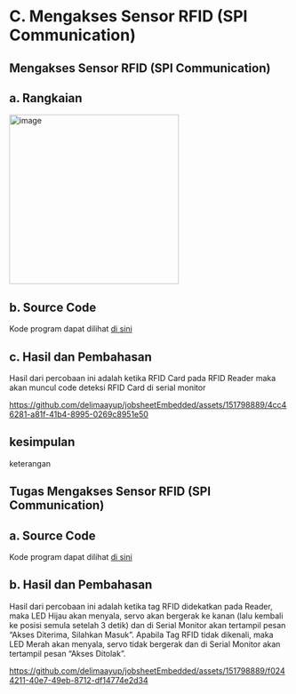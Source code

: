 # C. Mengakses Sensor RFID (SPI Communication)

## Mengakses Sensor RFID (SPI Communication)

## a. Rangkaian 
<img width="305" alt="image" src="https://github.com/delimaayup/jobsheetEmbedded/assets/151798889/74a26b36-91ab-4a93-8a4d-af319da6e011">

## b. Source Code
Kode program dapat dilihat <a href="1. rangkaian/rfid_rangkaian/rfid_rangkaian.ino">di sini</a>

## c. Hasil dan Pembahasan
Hasil dari percobaan ini adalah ketika RFID Card pada RFID Reader maka akan muncul code deteksi RFID Card di serial monitor

https://github.com/delimaayup/jobsheetEmbedded/assets/151798889/4cc46281-a81f-41b4-8995-0269c8951e50


## kesimpulan

keterangan

## Tugas Mengakses Sensor RFID (SPI Communication)

## a. Source Code
Kode program dapat dilihat <a href="1. rangkaian/rfid_rangkaian/rfid_rangkaian.ino">di sini</a>

## b. Hasil dan Pembahasan
Hasil dari percobaan ini adalah ketika tag RFID didekatkan pada Reader, maka LED Hijau akan menyala, servo akan bergerak ke kanan (lalu kembali ke posisi semula setelah 3 detik) dan di Serial Monitor akan tertampil pesan “Akses Diterima, Silahkan Masuk”. Apabila Tag RFID tidak dikenali, maka LED Merah akan menyala, servo tidak bergerak dan di Serial Monitor akan tertampil pesan “Akses Ditolak”. 


https://github.com/delimaayup/jobsheetEmbedded/assets/151798889/f0244211-40e7-49eb-8712-df14774e2d34


